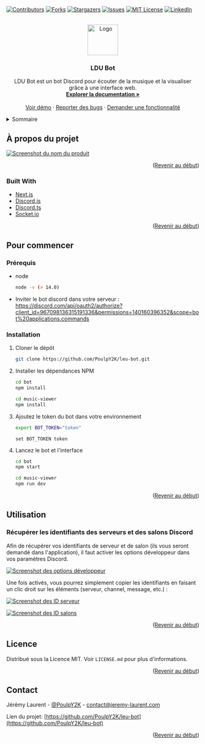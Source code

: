 <div id="top"></div>

[![Contributors][contributors-shield]][contributors-url]
[![Forks][forks-shield]][forks-url]
[![Stargazers][stars-shield]][stars-url]
[![Issues][issues-shield]][issues-url]
[![MIT License][license-shield]][license-url]
[![LinkedIn][linkedin-shield]][linkedin-url]

<!-- PROJECT LOGO -->
<br />
<div align="center">
  <a href="https://github.com/PoulpY2K/leu-bot">
    <img src="images/logo.png" alt="Logo" width="80" height="80">
  </a>

<h3 align="center">LDU Bot</h3>

  <p align="center">
    LDU Bot est un bot Discord pour écouter de la musique et la visualiser grâce à une interface web.
    <br />
    <a href="https://github.com/PoulpY2K/leu-bot"><strong>Explorer la documentation »</strong></a>
    <br />
    <br />
    <a href="https://github.com/PoulpY2K/leu-bot">Voir démo</a>
    ·
    <a href="https://github.com/PoulpY2K/leu-bot/issues">Reporter des bugs</a>
    ·
    <a href="https://github.com/PoulpY2K/leu-bot/issues">Demander une fonctionnalité</a>
  </p>
</div>

<!-- TABLE OF CONTENTS -->
<details>
  <summary>Sommaire</summary>
  <ol>
    <li>
      <a href="#about-the-project">À propos du projet</a>
      <ul>
        <li><a href="#built-with">Construit avec</a></li>
      </ul>
    </li>
    <li>
      <a href="#getting-started">Pour commencer</a>
      <ul>
        <li><a href="#prerequisites">Prérequis</a></li>
        <li><a href="#installation">Installation</a></li>
      </ul>
    </li>
    <li><a href="#usage">Utilisation</a></li>
    <li><a href="#license">Licence</a></li>
    <li><a href="#contact">Contact</a></li>
  </ol>
</details>

<!-- ABOUT THE PROJECT -->

## À propos du projet

[![Screenshot du nom du produit][product-screenshot]](https://github.com/PoulpY2K/leu-bot)

<p align="right">(<a href="#top">Revenir au début</a>)</p>

### Built With

- [Next.js](https://nextjs.org/)
- [Discord.js](https://github.com/discordjs/discord.js)
- [Discord.ts](https://github.com/oceanroleplay/discord.ts)
- [Socket.io](https://github.com/socketio/socket.io)

<p align="right">(<a href="#top">Revenir au début</a>)</p>

<!-- GETTING STARTED -->

## Pour commencer

### Prérequis

- node

  ```sh
  node -v (> 14.0)
  ```

- Inviter le bot discord dans votre serveur :
  https://discord.com/api/oauth2/authorize?client_id=967098136315191336&permissions=140160396352&scope=bot%20applications.commands

### Installation

1. Cloner le dépôt
   ```sh
   git clone https://github.com/PoulpY2K/leu-bot.git
   ```
2. Installer les dépendances NPM

   ```sh
   cd bot
   npm install

   cd music-viewer
   npm install
   ```

3. Ajoutez le token du bot dans votre environnement

   ```sh
   export BOT_TOKEN="token"
   ```

   ```fish
   set BOT_TOKEN token
   ```

4. Lancez le bot et l'interface

   ```sh
   cd bot
   npm start

   cd music-viewer
   npm run dev
   ```

<p align="right">(<a href="#top">Revenir au début</a>)</p>

<!-- USAGE EXAMPLES -->

## Utilisation

### Récupérer les identifiants des serveurs et des salons Discord

Afin de récupérer vos identifiants de serveur et de salon (ils vous seront demandé dans l'application), il faut activer les options développeur dans vos paramètres Discord.

[![Screenshot des options développeur][discord-dev-screenshot]](https://github.com/PoulpY2K/leu-bot)

Une fois activés, vous pourrez simplement copier les identifiants en faisant un clic droit sur les éléments (serveur, channel, message, etc.) :

[![Screenshot des ID serveur][discord-server]](https://github.com/PoulpY2K/leu-bot)

[![Screenshot des ID salons][discord-channel]](https://github.com/PoulpY2K/leu-bot)

<p align="right">(<a href="#top">Revenir au début</a>)</p>

<!-- LICENSE -->

## Licence

Distribué sous la Licence MIT. Voir `LICENSE.md` pour plus d'informations.

<p align="right">(<a href="#top">Revenir au début</a>)</p>

<!-- CONTACT -->

## Contact

Jérémy Laurent - [@PoulpY2K](https://twitter.com/PoulpY2K) - contact@jeremy-laurent.com

Lien du projet: [https://github.com/PoulpY2K/leu-bot](https://github.com/PoulpY2K/leu-bot)

<p align="right">(<a href="#top">Revenir au début</a>)</p>

<!-- MARKDOWN LINKS & IMAGES -->
<!-- https://www.markdownguide.org/basic-syntax/#reference-style-links -->

[contributors-shield]: https://img.shields.io/github/contributors/PoulpY2K/leu-bot.svg?style=for-the-badge
[contributors-url]: https://github.com/PoulpY2K/leu-bot/graphs/contributors
[forks-shield]: https://img.shields.io/github/forks/PoulpY2K/leu-bot.svg?style=for-the-badge
[forks-url]: https://github.com/PoulpY2K/leu-bot/network/members
[stars-shield]: https://img.shields.io/github/stars/PoulpY2K/leu-bot.svg?style=for-the-badge
[stars-url]: https://github.com/PoulpY2K/leu-bot/stargazers
[issues-shield]: https://img.shields.io/github/issues/PoulpY2K/leu-bot.svg?style=for-the-badge
[issues-url]: https://github.com/PoulpY2K/leu-bot/issues
[license-shield]: https://img.shields.io/github/license/PoulpY2K/leu-bot.svg?style=for-the-badge
[license-url]: https://github.com/PoulpY2K/leu-bot/blob/main/LICENSE.txt
[linkedin-shield]: https://img.shields.io/badge/-LinkedIn-black.svg?style=for-the-badge&logo=linkedin&colorB=555
[linkedin-url]: https://www.linkedin.com/in/j%C3%A9r%C3%A9my-laurent-0986981b8/
[product-screenshot]: images/screenshot.png
[discord-dev-screenshot]: images/discord_dev.png
[discord-server]: images/discord_server.png
[discord-channel]: images/discord_channel.png

